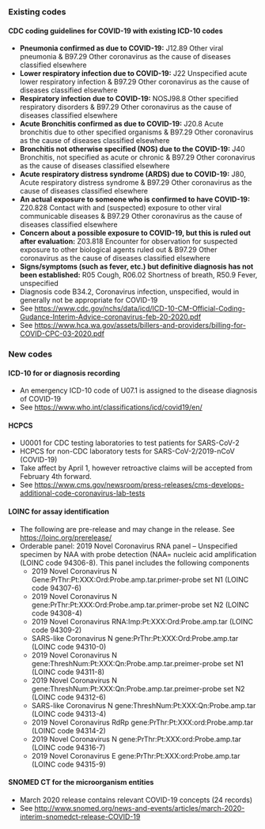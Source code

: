 ### Existing codes

#### CDC coding guidelines for COVID-19 with existing ICD-10 codes
* **Pneumonia confirmed as due to COVID-19:** J12.89 Other viral pneumonia & B97.29 Other coronavirus as the cause of diseases classified elsewhere
* **Lower respiratory infection due to COVID-19:** J22 Unspecified acute lower respiratory infection & B97.29 Other coronavirus as the cause of diseases classified elsewhere
* **Respiratory infection due to COVID-19:** NOSJ98.8 Other specified respiratory disorders & B97.29 Other coronavirus as the cause of diseases classified elsewhere
* **Acute Bronchitis confirmed as due to COVID-19:** J20.8 Acute bronchitis due to other specified organisms & B97.29 Other coronavirus as the cause of diseases classified elsewhere
* **Bronchitis not otherwise specified (NOS) due to the COVID-19:** J40 Bronchitis, not specified as acute or chronic & B97.29 Other coronavirus as the cause of diseases classified elsewhere
* **Acute respiratory distress syndrome (ARDS) due to COVID-19:** J80, Acute respiratory distress syndrome & B97.29 Other coronavirus as the cause of diseases classified elsewhere
* **An actual exposure to someone who is confirmed to have COVID-19:** Z20.828 Contact with and (suspected) exposure to other viral communicable diseases & B97.29 Other coronavirus as the cause of diseases classified elsewhere
* **Concern about a possible exposure to COVID-19, but this is ruled out after evaluation:** Z03.818 Encounter for observation for suspected exposure to other biological agents ruled out & B97.29 Other coronavirus as the cause of diseases classified elsewhere
* **Signs/symptoms (such as fever, etc.) but definitive diagnosis has not been established:** R05 Cough, R06.02 Shortness of breath, R50.9 Fever, unspecified
* Diagnosis code B34.2, Coronavirus infection, unspecified, would in generally not be appropriate for COVID-19
* See https://www.cdc.gov/nchs/data/icd/ICD-10-CM-Official-Coding-Gudance-Interim-Advice-coronavirus-feb-20-2020.pdf
* See https://www.hca.wa.gov/assets/billers-and-providers/billing-for-COVID-CPC-03-2020.pdf


### New codes

#### ICD-10 for or diagnosis recording
* An emergency ICD-10 code of U07.1 is assigned to the disease diagnosis of COVID-19
* See https://www.who.int/classifications/icd/covid19/en/

#### HCPCS
* U0001 for CDC testing laboratories to test patients for SARS-CoV-2
* HCPCS for non-CDC laboratory tests for SARS-CoV-2/2019-nCoV (COVID-19)
* Take affect by April 1, however retroactive claims will be accepted from February 4th forward.
* See https://www.cms.gov/newsroom/press-releases/cms-develops-additional-code-coronavirus-lab-tests

#### LOINC for assay identification
* The following are pre-release and may change in the release. See https://loinc.org/prerelease/
* Orderable panel: 2019 Novel Coronavirus RNA panel – Unspecified specimen by NAA with probe detection (NAA= nucleic acid amplification (LOINC code 94306-8). This panel includes the following components
  * 2019 Novel Coronavirus N Gene:PrThr:Pt:XXX:Ord:Probe.amp.tar.primer-probe set N1 (LOINC code 94307-6)
  * 2019 Novel Coronavirus N gene:PrThr:Pt:XXX:Ord:Probe.amp.tar.primer-probe set N2 (LOINC code 94308-4)
  * 2019 Novel Coronavirus RNA:Imp:Pt:XXX:Ord:Probe.amp.tar (LOINC code 94309-2)
  * SARS-like Coronavirus N gene:PrThr:Pt:XXX:Ord:Probe.amp.tar (LOINC code 94310-0)
  * 2019 Novel Coronavirus N gene:ThreshNum:Pt:XXX:Qn:Probe.amp.tar.preimer-probe set N1 (LOINC code 94311-8)
  * 2019 Novel Coronavirus N gene:ThreshNum:Pt:XXX:Qn:Probe.amp.tar.preimer-probe set N2 (LOINC code 94312-6)
  * SARS-like Coronavirus N gene:ThreshNum:Pt:XXX:Qn:Probe.amp.tar (LOINC code 94313-4)
  * 2019 Novel Coronavirus RdRp gene:PrThr:Pt:XXX:ord:Probe.amp.tar (LOINC code 94314-2)
  * 2019 Novel Coronavirus N gene:PrThr:Pt:XXX:ord:Probe.amp.tar (LOINC code 94316-7)
  * 2019 Novel Coronavirus E gene:PrThr:Pt:XXX:ord:Probe.amp.tar (LOINC code 94315-9)

#### SNOMED CT for the microorganism entities
* March 2020 release contains relevant COVID-19 concepts (24 records)
* See http://www.snomed.org/news-and-events/articles/march-2020-interim-snomedct-release-COVID-19
